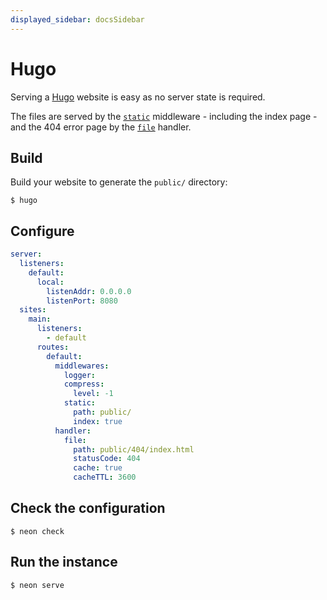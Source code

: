 ```yaml
---
displayed_sidebar: docsSidebar
---
```


# Hugo

Serving a [Hugo](https://gohugo.io/) website is easy as no server state is required.

The files are served by the [`static`](/neon/configuration/server/sites/modules/middlewares/static/) middleware - including the index page - and the 404 error page by the [`file`](/neon/configuration/server/sites/modules/handlers/file) handler.

## Build

Build your website to generate the `public/` directory:

```shell
$ hugo
```

## Configure

```yaml title="neon.yaml" showLineNumbers
server:
  listeners:
    default:
      local:
        listenAddr: 0.0.0.0
        listenPort: 8080
  sites:
    main:
      listeners:
        - default
      routes:
        default:
          middlewares:
            logger:
            compress:
              level: -1
            static:
              path: public/
              index: true
          handler:
            file:
              path: public/404/index.html
              statusCode: 404
              cache: true
              cacheTTL: 3600
```

## Check the configuration

```shell
$ neon check
```

## Run the instance

```shell
$ neon serve
```

